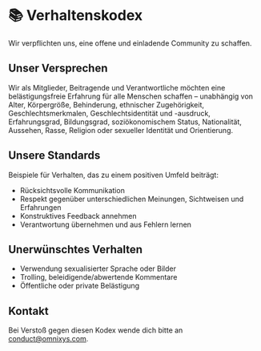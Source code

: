 # 📚 Verhaltenskodex

Wir verpflichten uns, eine offene und einladende Community zu schaffen.

## Unser Versprechen
Wir als Mitglieder, Beitragende und Verantwortliche möchten eine belästigungsfreie Erfahrung für alle Menschen schaffen – unabhängig von Alter, Körpergröße, Behinderung, ethnischer Zugehörigkeit, Geschlechtsmerkmalen, Geschlechtsidentität und -ausdruck, Erfahrungsgrad, Bildungsgrad, soziökonomischem Status, Nationalität, Aussehen, Rasse, Religion oder sexueller Identität und Orientierung.

## Unsere Standards
Beispiele für Verhalten, das zu einem positiven Umfeld beiträgt:
- Rücksichtsvolle Kommunikation
- Respekt gegenüber unterschiedlichen Meinungen, Sichtweisen und Erfahrungen
- Konstruktives Feedback annehmen
- Verantwortung übernehmen und aus Fehlern lernen

## Unerwünschtes Verhalten
- Verwendung sexualisierter Sprache oder Bilder
- Trolling, beleidigende/abwertende Kommentare
- Öffentliche oder private Belästigung

## Kontakt
Bei Verstoß gegen diesen Kodex wende dich bitte an [conduct@omnixys.com](mailto:conduct@omnixys.com).
```
